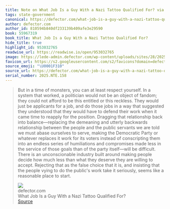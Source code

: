 ```yaml
---
title: Note on What Job Is a Guy With a Nazi Tattoo Qualified For? via defector.com
tags: state-government
canonical: https://defector.com/what-job-is-a-guy-with-a-nazi-tattoo-qualified-for?utm_source=perfectsentences&utm_medium=email&utm_campaign=perfect-sentences-148
author: defector.com
author_id: 810594b840df233139b409afe3e29590
book: 55967319
book_title: What Job Is a Guy With a Nazi Tattoo Qualified For?
hide_title: true
highlight_id: 953032765
readwise_url: https://readwise.io/open/953032765
image: https://lede-admin.defector.com/wp-content/uploads/sites/28/2025/10/PlatnerBoat.png
favicon_url: https://s2.googleusercontent.com/s2/favicons?domain=defector.com
source_emoji: "\U0001F310"
source_url: https://defector.com/what-job-is-a-guy-with-a-nazi-tattoo-qualified-for?utm_source=perfectsentences&utm_medium=email&utm_campaign=perfect-sentences-148#:~:text=But%20in%20a,place%20to%20start.
serial_number: 2025.NTE.158
---
```

> But in a time of monsters, you can at least respect yourself. In a system that worked, a politician would not be an object of fandom; they could not afford to be this entitled or this reckless. They would just be applicants for a job, and do those jobs in a way that suggested they understood that they would have to defend their work when it came time to reapply for the position. Dragging that relationship back into balance—replacing the demeaning and utterly backwards relationship between the people and the public servants we are told we must abase ourselves to serve, making the Democratic Party or whatever replaces it work for its voters instead of conscripting them into an endless series of humiliations and compromises made less in the service of those goals than of the party itself—will be difficult. There is an unconscionable industry built around making people decide how much less than what they deserve they are willing to accept. Rejecting that as the false choice that it is, and insisting that the people vying to do the public's work take it seriously, seems like a reasonable place to start.
> <div class="quoteback-footer"><div class="quoteback-avatar"><img class="mini-favicon" src="https://s2.googleusercontent.com/s2/favicons?domain=defector.com"></div><div class="quoteback-metadata"><div class="metadata-inner"><span style="display:none">FROM:</span><div aria-label="defector.com" class="quoteback-author"> defector.com</div><div aria-label="What Job Is a Guy With a Nazi Tattoo Qualified For?" class="quoteback-title"> What Job Is a Guy With a Nazi Tattoo Qualified For?</div></div></div><div class="quoteback-backlink"><a target="_blank" aria-label="go to the full text of this quotation" rel="noopener" href="https://defector.com/what-job-is-a-guy-with-a-nazi-tattoo-qualified-for?utm_source=perfectsentences&utm_medium=email&utm_campaign=perfect-sentences-148#:~:text=But%20in%20a,place%20to%20start." class="quoteback-arrow"> Source</a></div></div>